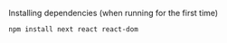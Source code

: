 Installing dependencies (when running for the first time)
```bash
npm install next react react-dom
```